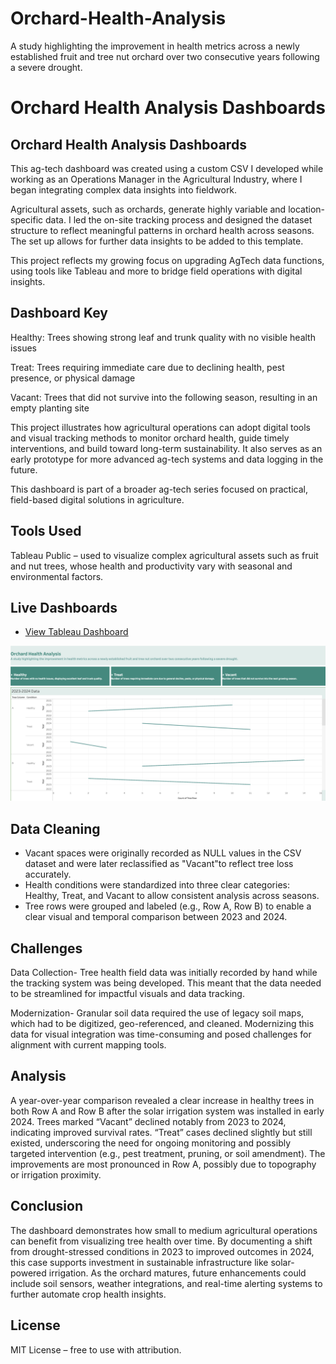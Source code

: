 # Orchard-Health-Analysis
A study highlighting the improvement in health metrics across a newly established fruit and tree nut orchard over two consecutive years following a severe drought.


# Orchard Health Analysis Dashboards

## Orchard Health Analysis Dashboards

This ag-tech dashboard was created using a custom CSV I developed while working as an Operations Manager in the Agricultural Industry, where I began integrating complex data insights into fieldwork.

Agricultural assets, such as orchards, generate highly variable and location-specific data. I led the on-site tracking process and designed the dataset structure to reflect meaningful patterns in orchard health across seasons. The set up allows for further data insights to be added to this template. 

This project reflects my growing focus on upgrading AgTech data functions, using tools like Tableau and more to bridge field operations with digital insights. 

## Dashboard Key

Healthy: Trees showing strong leaf and trunk quality with no visible health issues

Treat: Trees requiring immediate care due to declining health, pest presence, or physical damage

Vacant: Trees that did not survive into the following season, resulting in an empty planting site

This project illustrates how agricultural operations can adopt digital tools and visual tracking methods to monitor orchard health, guide timely interventions, and build toward long-term sustainability. It also serves as an early prototype for more advanced ag-tech systems and data logging in the future.

This dashboard is part of a broader ag-tech series focused on practical, field-based digital solutions in agriculture.

## Tools Used

Tableau Public – used to visualize complex agricultural assets such as fruit and nut trees, whose health and productivity vary with seasonal and environmental factors.

## Live Dashboards
- [View Tableau Dashboard](https://public.tableau.com/views/OrchardHealthAnalysis/Dashboard?:language=en-US&:sid=&:redirect=auth&:display_count=n&:origin=viz_share_link)


![Tableau Dashboard Preview](OrchardHealthAnalysis_ScrollDashboard.png)


## Data Cleaning
* Vacant spaces were originally recorded as NULL values in the CSV dataset and were later reclassified as "Vacant"to reflect tree loss accurately.
* Health conditions were standardized into three clear categories: Healthy, Treat, and Vacant to allow consistent analysis across seasons.
* Tree rows were grouped and labeled (e.g., Row A, Row B) to enable a clear visual and temporal comparison between 2023 and 2024.

## Challenges  
Data Collection- Tree health field data was initially recorded by hand while the tracking system was being developed. This meant that the data needed to be streamlined for impactful visuals and data tracking. 

Modernization- Granular soil data required the use of legacy soil maps, which had to be digitized, geo-referenced, and cleaned. Modernizing this data for visual integration was time-consuming and posed challenges for alignment with current mapping tools.

## Analysis

A year-over-year comparison revealed a clear increase in healthy trees in both Row A and Row B after the solar irrigation system was installed in early 2024.
Trees marked “Vacant” declined notably from 2023 to 2024, indicating improved survival rates.
“Treat” cases declined slightly but still existed, underscoring the need for ongoing monitoring and possibly targeted intervention (e.g., pest treatment, pruning, or soil amendment).
The improvements are most pronounced in Row A, possibly due to topography or irrigation proximity.

## Conclusion

The dashboard demonstrates how small to medium agricultural operations can benefit from visualizing tree health over time. By documenting a shift from drought-stressed conditions in 2023 to improved outcomes in 2024, this case supports investment in sustainable infrastructure like solar-powered irrigation. As the orchard matures, future enhancements could include soil sensors, weather integrations, and real-time alerting systems to further automate crop health insights.


## License
MIT License – free to use with attribution.
